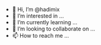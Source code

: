 - 👋 Hi, I’m @hadimix
- 👀 I’m interested in ...
- 🌱 I’m currently learning ...
- 💞️ I’m looking to collaborate on ...
- 📫 How to reach me ...

<!---
hadimix/hadimix is a ✨ special ✨ repository because its `README.md` (this file) appears on your GitHub profile.
You can click the Preview link to take a look at your changes.
--->

